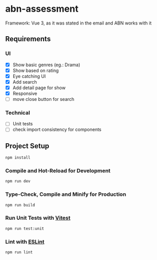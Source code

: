 # abn-assessment
Framework: Vue 3, as it was stated in the email and ABN works with it

## Requirements
### UI
- [x] Show basic genres (eg.: Drama)
- [x] Show based on rating
- [x] Eye catching UI
- [x] Add search
- [x] Add detail page for show
- [x] Responsive
- [ ] move close button for search

### Technical
- [ ] Unit tests
- [ ] check import consistency for components

## Project Setup

```sh
npm install
```

### Compile and Hot-Reload for Development

```sh
npm run dev
```

### Type-Check, Compile and Minify for Production

```sh
npm run build
```

### Run Unit Tests with [Vitest](https://vitest.dev/)

```sh
npm run test:unit
```

### Lint with [ESLint](https://eslint.org/)

```sh
npm run lint
```
